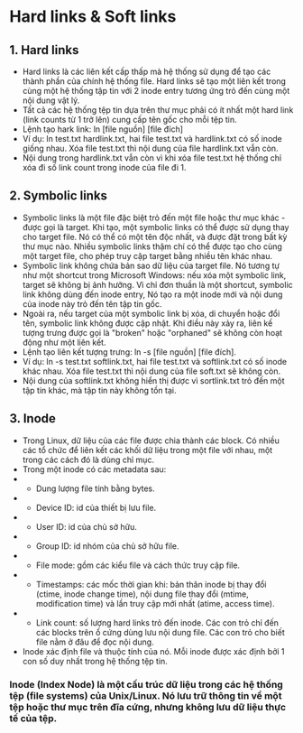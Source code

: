 # Hard links & Soft links
## 1. Hard links
* Hard links là các liên kết cấp thấp mà hệ thống sử dụng để tạo các thành phần của chính hệ thống file. Hard links sẽ tạo một liên kết trong cùng một hệ thống tập tin với 2 inode entry tương ứng trỏ đến cùng một nội dung vật lý.
* Tất cả các hệ thống tệp tin dựa trên thư mục phải có ít nhất một hard link (link counts từ 1 trở lên) cung cấp tên gốc cho mỗi tệp tin.
* Lệnh tạo hark link: ln [file nguồn] [file đích]
* Ví dụ: ln test.txt hardlink.txt, hai file test.txt và hardlink.txt có số inode giống nhau. Xóa file test.txt thì nội dung của file hardlink.txt vẫn còn.
* Nội dung trong hardlink.txt vẫn còn vì khi xóa file test.txt hệ thống chỉ xóa đi số link count trong inode của file đi 1.
## 2. Symbolic links
* Symbolic links là một file đặc biệt trỏ đến một file hoặc thư mục khác - được gọi là target. Khi tạo, một symbolic links có thể được sử dụng thay cho target file. Nó có thể có một tên độc nhất, và được đặt trong bất kỳ thư mục nào. Nhiều symbolic links thậm chí có thể được tạo cho cùng một target file, cho phép truy cập target bằng nhiều tên khác nhau.
* Symbolic link không chứa bản sao dữ liệu của target file. Nó tương tự như một shortcut trong Microsoft Windows: nếu xóa một symbolic link, target sẽ không bị ảnh hưởng. Vì chỉ đơn thuần là một shortcut, symbolic link không dùng đến inode entry, Nó tạo ra một inode mới và nội dung của inode này trỏ đến tên tập tin gốc.
* Ngoài ra, nếu target của một symbolic link bị xóa, di chuyển hoặc đổi tên, symbolic link không được cập nhật. Khi điều này xảy ra, liên kế tượng trưng được gọi là "broken" hoặc "orphaned" sẽ không còn hoạt động như một liên kết.
* Lệnh tạo liên kết tượng trưng: ln -s [file nguồn] [file đích].
* Ví dụ: ln -s test.txt softlink.txt, hai file test.txt và softlink.txt có số inode khác nhau. Xóa file test.txt thì nội dung của file soft.txt sẽ không còn.
* Nội dung của softlink.txt không hiển thị được vì sortlink.txt trỏ đến một tập tin khác, mà tập tin này không tồn tại.
## 3. Inode
* Trong Linux, dữ liệu của các file được chia thành các block. Có nhiều các tổ chức để liên kết các khối dữ liệu trong một file với nhau, một trong các cách đó là dùng chỉ mục. 
* Trong một inode có các metadata sau:
* * Dung lượng file tính bằng bytes.
* * Device ID: id của thiết bị lưu file.
* * User ID: id của chủ sở hữu.
* * Group ID: id nhóm của chủ sở hữu file.
* * File mode: gồm các kiểu file và cách thức truy cập file.
* * Timestamps: các mốc thời gian khi: bản thân inode bị thay đổi (ctime, inode change time), nội dung file thay đổi (mtime, modification time) và lần truy cập mới nhất (atime, access time).
* * Link count: số lượng hard links trỏ đến inode. Các con trỏ chỉ đến các blocks trên ổ cứng dùng lưu nội dung file. Các con trỏ cho biết file nằm ở đâu để đọc nội dung.
* Inode xác định file và thuộc tính của nó. Mỗi inode được xác định bởi 1 con số duy nhất trong hệ thống tệp tin.
### Inode (Index Node) là một cấu trúc dữ liệu trong các hệ thống tệp (file systems) của Unix/Linux. Nó lưu trữ thông tin về một tệp hoặc thư mục trên đĩa cứng, nhưng không lưu dữ liệu thực tế của tệp.